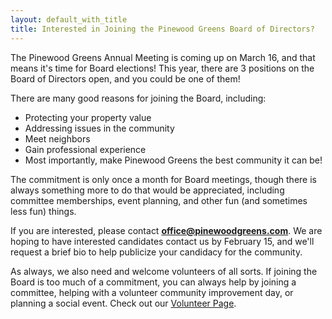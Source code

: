 ```yaml
---
layout: default_with_title
title: Interested in Joining the Pinewood Greens Board of Directors?
---
```

The Pinewood Greens Annual Meeting is coming up on March 16, and that means it's time for Board elections! This year, there are 3 positions on the Board of Directors open, and you could be one of them!

There are many good reasons for joining the Board, including:
* Protecting your property value
* Addressing issues in the community
* Meet neighbors
* Gain professional experience
* Most importantly, make Pinewood Greens the best community it can be!

The commitment is only once a month for Board meetings, though there is always something more to do that would be appreciated, including committee memberships, event planning, and other fun (and sometimes less fun) things. 

If you are interested, please contact **office@pinewoodgreens.com**. We are hoping to have interested candidates contact us by February 15, and we'll request a brief bio to help publicize your candidacy for the community.

As always, we also need and welcome volunteers of all sorts. If joining the Board is too much of a commitment, you can always help by joining a committee, helping with a volunteer community improvement day, or planning a social event. Check out our [Volunteer Page](http://www.pinewoodgreens.com/volunteer.html).
